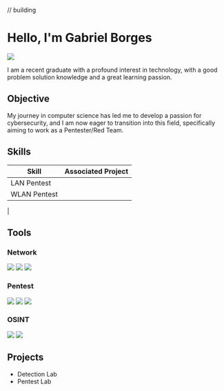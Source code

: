 // building
# Hello, I'm Gabriel Borges
<a href="https://www.linkedin.com/in/gabriel-borges-santos/"><img src="https://img.shields.io/badge/-LinkedIn-0072b1?&style=for-the-badge&logo=linkedin&logoColor=white" /></a>

I am a recent graduate with a profound interest in technology, with a good problem solution knowledge and a great learning passion.

## Objective

My journey in computer science has led me to develop a passion for cybersecurity, and I am now eager to transition into this field, specifically aiming to work as a Pentester/Red Team.

## Skills

| Skill                                         | Associated Project         |
|-----------------------------------------------|----------------------------|
| LAN Pentest          | 
| WLAN Pentest | 
| 

## Tools

### Network
<div>
    <img src="https://img.shields.io/badge/-Wireshark-1679A7?&style=for-the-badge&logo=Wireshark&logoColor=white" />
    <img src="https://img.shields.io/badge/nmap-red?style=flat-square&logo=Nmap&logoColor=white" />
    <img src="https://img.shields.io/badge/Netcat-purple?style=flat-square&logo=Netcat&logoColor=white" />
</div>

### Pentest
<div>
    <img src="https://img.shields.io/badge/Metasploit-blue?style=flat-square&logo=Metasploit&logoColor=white" />
    <img src="https://img.shields.io/badge/Burpsuite-orange?style=flat-square&logo=Burpsuite&logoColor=white" />
    <img src="https://img.shields.io/badge/AircrackNg-red?style=flat-square&logo=Aircrack-ng&logoColor=white" />
</div>

### OSINT
<div>
    <img src="https://img.shields.io/badge/Maltego-blue?style=flat-square&logo=Maltego&logoColor=white" />
    <img src="https://img.shields.io/badge/TheHarvester-red?style=flat-square&logo=theHarvester&logoColor=white" />
</div>

## Projects
- Detection Lab
- Pentest Lab
